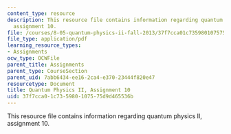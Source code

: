 ```yaml
---
content_type: resource
description: This resource file contains information regarding quantum physics II,
  assignment 10.
file: /courses/8-05-quantum-physics-ii-fall-2013/37f7cca01c735980107575d9d465536b_MIT8_05F13_ps10.pdf
file_type: application/pdf
learning_resource_types:
- Assignments
ocw_type: OCWFile
parent_title: Assignments
parent_type: CourseSection
parent_uid: 7abb6434-ee16-2ca4-e370-23444f820e47
resourcetype: Document
title: Quantum Physics II, Assignment 10
uid: 37f7cca0-1c73-5980-1075-75d9d465536b
---
```

This resource file contains information regarding quantum physics II, assignment 10.


